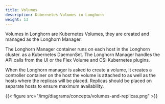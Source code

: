 ```yaml
---
title: Volumes
description: Kubernetes Volumes in Longhorn
weight: 13
---
```


Volumes in Longhorn are Kubernetes Volumes, they are created and managed as the Longhorn Manager.

The Longhorn Manager container runs on each host in the Longhorn cluster. as a Kubernetes DaemonSet.  The Longhorn Manager handles the API calls from the UI or the Flex Volume and CSI Kubernetes plugins.

When the Longhorn manager is asked to create a volume, it creates a controller container on the host the volume is attached to as well as the hosts where the replicas will be placed. Replicas should be placed on separate hosts to ensure maximum availability.

{{< figure src="/img/diagrams/concepts/volumes-and-replicas.png" >}}